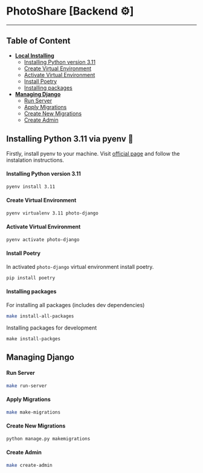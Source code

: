 # PhotoShare [Backend ⚙️]

----
## Table of Content
* **[Local Installing](#nstalling-python-311-via-pyenv-)**
  * [Installing Python version 3.11](#installing-python-version-311)
  * [Create Virtual Environment](#create-virtual-environment)
  * [Activate Virtual Environment](#activate-virtual-environment)
  * [Install Poetry](#install-poetry)
  * [Installing packages](#installing-packages)
* **[Managing Django](#managing-django)**
  * [Run Server](#run-server)
  * [Apply Migrations](#apply-migrations)
  * [Create New Migrations](#create-new-migrations)
  * [Create Admin](#create-admin)


## Installing Python 3.11 via pyenv 🐍

Firstly, install pyenv to your machine. Visit [official page](https://github.com/pyenv/pyenv#installation) and follow the instalation instructions.

#### Installing Python version 3.11

```sh
pyenv install 3.11
```

#### Create Virtual Environment

```sh
pyenv virtualenv 3.11 photo-django
```

#### Activate Virtual Environment

```sh
pyenv activate photo-django
```

#### Install Poetry

In activated `photo-django` virtual environment install poetry.

```sh
pip install poetry
```

#### Installing packages

For installing all packages (includes dev dependencies)

```sh
make install-all-packages
```

Installing packages for development

```
make install-packges
```

## Managing Django

#### Run Server

```sh
make run-server
```

#### Apply Migrations

```sh
make make-migrations
```

#### Create New Migrations

```sh
python manage.py makemigrations
```

#### Create Admin

```sh
make create-admin
```
